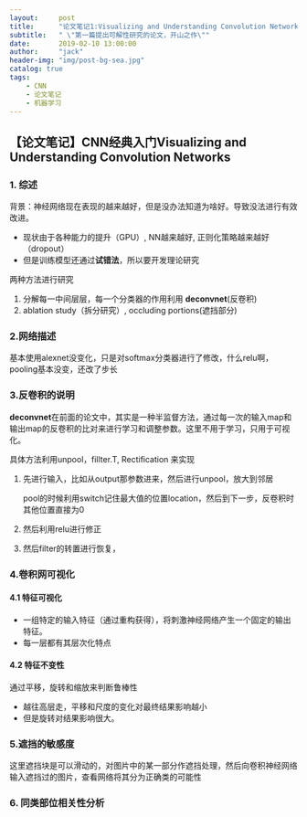 ```yaml
---
layout:     post
title:      "论文笔记1:Visualizing and Understanding Convolution Networks"
subtitle:   " \"第一篇提出可解性研究的论文，开山之作\""
date:       2019-02-10 13:00:00
author:     "jack"
header-img: "img/post-bg-sea.jpg"
catalog: true
tags:
    - CNN
    - 论文笔记
    - 机器学习
---
```


## 【论文笔记】CNN经典入门Visualizing and Understanding Convolution Networks

### 1. 综述

背景：神经网络现在表现的越来越好，但是没办法知道为啥好。导致没法进行有效改进。

- 现状由于各种能力的提升（GPU）, NN越来越好,  正则化策略越来越好（dropout）
- 但是训练模型还通过**试错法**，所以要开发理论研究

两种方法进行研究

1. 分解每一中间层层，每一个分类器的作用利用 **deconvnet**(反卷积)
2. ablation study（拆分研究）, occluding portions(遮挡部分)

### 2.网络描述

   基本使用alexnet没变化，只是对softmax分类器进行了修改，什么relu啊，pooling基本没变，还改了步长

### 3.反卷积的说明

**deconvnet**在前面的论文中，其实是一种半监督方法，通过每一次的输入map和输出map的反卷积的比对来进行学习和调整参数。这里不用于学习，只用于可视化。

具体方法利用unpool，fillter.T, Rectification 来实现

1. 先进行输入，比如从output那参数进来，然后进行unpool，放大到邻居

   pool的时候利用switch记住最大值的位置location，然后到下一步，反卷积时其他位置直接为0

2. 然后利用relu进行修正

3. 然后filter的转置进行恢复，

### 4.卷积网可视化

#### 4.1 特征可视化

- 一组特定的输入特征（通过重构获得），将刺激神经网络产生一个固定的输出特征。
- 每一层都有其层次化特点

#### 4.2 特征不变性

通过平移，旋转和缩放来判断鲁棒性

- 越往高层走，平移和尺度的变化对最终结果影响越小
- 但是旋转对结果影响很大。

### 5.遮挡的敏感度

这里遮挡块是可以滑动的，对图片中的某一部分作遮挡处理，然后向卷积神经网络输入遮挡过的图片，查看网络将其分为正确类的可能性

### 6. 同类部位相关性分析







